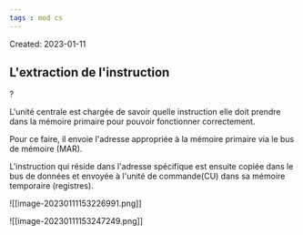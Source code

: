 ```yaml
---
tags : mod cs
---
```

Created: 2023-01-11

## L'extraction de l'instruction
?

L'unité centrale est chargée de savoir quelle instruction elle doit prendre dans la
mémoire primaire pour pouvoir fonctionner correctement.

Pour ce faire, il envoie l'adresse appropriée à la mémoire primaire via le bus de
mémoire (MAR).

L'instruction qui réside dans l'adresse spécifique est ensuite copiée dans le bus
de données et envoyée à l'unité de commande(CU) dans sa mémoire
temporaire (registres).

![[image-20230111153226991.png]]

![[image-20230111153247249.png]]

